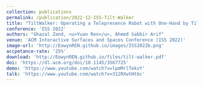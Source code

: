 ```yaml
---
collection: publications
permalink: /publication/2022-12-ISS-Tilt-Walker
title: "TiltWalker: Operating a Telepresence Robot with One-Hand by Tilt Controls on a Smartphone"
conference: 'ISS 2022'
authors: "Ghazal Zand, <u>Yuan Ren</u>, Ahmed Sabbir Arif"
venue: 'ACM Interactive Surfaces and Spaces Conference (ISS 2022)'
image-url: 'http://EowynREN.github.io/images/ISS2022b.png'
accpetance-rate: '25%'
download: 'http://EowynREN.github.io/files/tilt-walker.pdf'
doi: 'https://dl.acm.org/doi/10.1145/3567725'
demo: 'https://www.youtube.com/watch?v=lpmMrlTekvY'
talk: 'https://www.youtube.com/watch?v=312RXwtHtbc'
---
```

